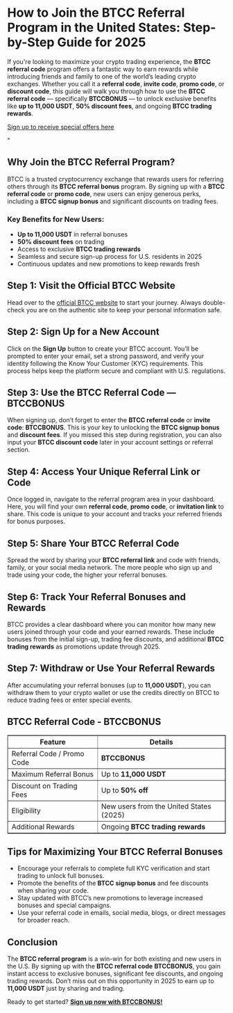 
<h1>How to Join the BTCC Referral Program in the United States: Step-by-Step Guide for 2025</h1>
<p>If you're looking to maximize your crypto trading experience, the <strong>BTCC referral code</strong> program offers a fantastic way to earn rewards while introducing friends and family to one of the world’s leading crypto exchanges. Whether you call it a <strong>referral code</strong>, <strong>invite code</strong>, <strong>promo code</strong>, or <strong>discount code</strong>, this guide will walk you through how to use the <strong>BTCC referral code</strong> — specifically <strong>BTCCBONUS</strong> — to unlock exclusive benefits like <strong>up to 11,000 USDT</strong>, <strong>50% discount fees</strong>, and ongoing <strong>BTCC trading rewards</strong>.</p>
<p><a href="https://partner.btcc.com/us/c/BTCCBONUS/9303" target="_blank">Sign up to receive special offers here</a></p

<img src="https://images.mirror-media.xyz/publication-images/Poz8BlB9BgSoA-3eFI7xG.png?height=500&amp;width=1000" decoding="async" data-nimg="fill" class="css-xah9so" style="position: absolute; inset: 0px; box-sizing: border-box; padding: 0px; border: none; margin: auto; display: block; width: 0px; height: 0px; min-width: 100%; max-width: 100%; min-height: 100%; max-height: 100%;">" 
<h2>Why Join the BTCC Referral Program?</h2>
<p>BTCC is a trusted cryptocurrency exchange that rewards users for referring others through its <strong>BTCC referral bonus</strong> program. By signing up with a <strong>BTCC referral code</strong> or <strong>promo code</strong>, new users can enjoy generous perks, including a <strong>BTCC signup bonus</strong> and significant discounts on trading fees.</p>
<h3>Key Benefits for New Users:</h3>
<ul>
<li><strong>Up to 11,000 USDT</strong> in referral bonuses</li>
<li><strong>50% discount fees</strong> on trading</li>
<li>Access to exclusive <strong>BTCC trading rewards</strong></li>
<li>Seamless and secure sign-up process for U.S. residents in 2025</li>
<li>Continuous updates and new promotions to keep rewards fresh</li>
</ul>
<h2>Step 1: Visit the Official BTCC Website</h2>
<p>Head over to the <a href="https://partner.btcc.com/us/c/BTCCBONUS/9303" target="_blank" rel="noopener noreferrer">official BTCC website</a> to start your journey. Always double-check you are on the authentic site to keep your personal information safe.</p>
<h2>Step 2: Sign Up for a New Account</h2>
<p>Click on the <strong>Sign Up</strong> button to create your BTCC account. You’ll be prompted to enter your email, set a strong password, and verify your identity following the Know Your Customer (KYC) requirements. This process helps keep the platform secure and compliant with U.S. regulations.</p>
<h2>Step 3: Use the BTCC Referral Code — BTCCBONUS</h2>
<p>When signing up, don’t forget to enter the <strong>BTCC referral code</strong> or <strong>invite code</strong>: <strong>BTCCBONUS</strong>. This is your key to unlocking the <strong>BTCC signup bonus</strong> and <strong>discount fees</strong>. If you missed this step during registration, you can also input your <strong>BTCC discount code</strong> later in your account settings or referral section.</p>
<h2>Step 4: Access Your Unique Referral Link or Code</h2>
<p>Once logged in, navigate to the referral program area in your dashboard. Here, you will find your own <strong>referral code</strong>, <strong>promo code</strong>, or <strong>invitation link</strong> to share. This code is unique to your account and tracks your referred friends for bonus purposes.</p>
<h2>Step 5: Share Your BTCC Referral Code</h2>
<p>Spread the word by sharing your <strong>BTCC referral link</strong> and code with friends, family, or your social media network. The more people who sign up and trade using your code, the higher your referral bonuses.</p>
<h2>Step 6: Track Your Referral Bonuses and Rewards</h2>
<p>BTCC provides a clear dashboard where you can monitor how many new users joined through your code and your earned rewards. These include bonuses from the initial sign-up, trading fee discounts, and additional <strong>BTCC trading rewards</strong> as promotions update through 2025.</p>
<h2>Step 7: Withdraw or Use Your Referral Rewards</h2>
<p>After accumulating your referral bonuses (up to <strong>11,000 USDT</strong>), you can withdraw them to your crypto wallet or use the credits directly on BTCC to reduce trading fees or enter special events.</p>
<h2>BTCC Referral Code - BTCCBONUS</h2>
<table border="1" cellpadding="10" cellspacing="0" style="border-collapse: collapse;">
<thead>
<tr>
<th>Feature</th>
<th>Details</th>
</tr>
</thead>
<tbody>
<tr>
<td>Referral Code / Promo Code</td>
<td><strong>BTCCBONUS</strong></td>
</tr>
<tr>
<td>Maximum Referral Bonus</td>
<td>Up to <strong>11,000 USDT</strong></td>
</tr>
<tr>
<td>Discount on Trading Fees</td>
<td>Up to <strong>50% off</strong></td>
</tr>
<tr>
<td>Eligibility</td>
<td>New users from the United States (2025)</td>
</tr>
<tr>
<td>Additional Rewards</td>
<td>Ongoing <strong>BTCC trading rewards</strong></td>
</tr>
</tbody>
</table>
<h2>Tips for Maximizing Your BTCC Referral Bonuses</h2>
<ul>
<li>Encourage your referrals to complete full KYC verification and start trading to unlock full bonuses.</li>
<li>Promote the benefits of the <strong>BTCC signup bonus</strong> and fee discounts when sharing your code.</li>
<li>Stay updated with BTCC’s new promotions to leverage increased bonuses and special campaigns.</li>
<li>Use your referral code in emails, social media, blogs, or direct messages for broader reach.</li>
</ul>
<h2>Conclusion</h2>
<p>The <strong>BTCC referral program</strong> is a win-win for both existing and new users in the U.S. By signing up with the <strong>BTCC referral code</strong> <strong>BTCCBONUS</strong>, you gain instant access to exclusive bonuses, significant fee discounts, and ongoing trading rewards. Don’t miss out on this opportunity in 2025 to earn up to <strong>11,000 USDT</strong> just by sharing and trading.</p>
<p>Ready to get started? <a href="https://partner.btcc.com/us/c/BTCCBONUS/9303" target="_blank" rel="noopener noreferrer"><strong>Sign up now with BTCCBONUS!</strong></a></p>
</body>
</html>
